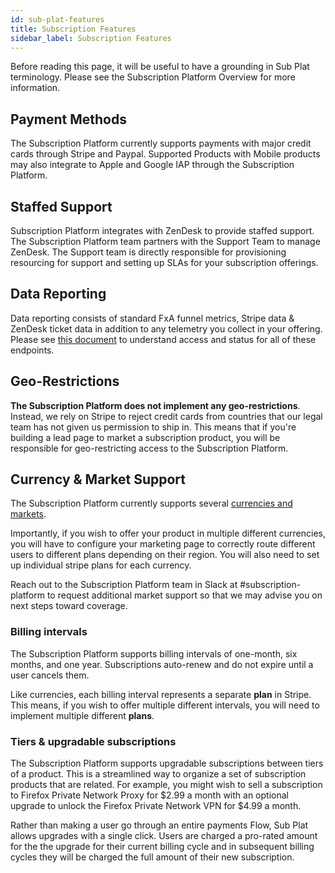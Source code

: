 ```yaml
---
id: sub-plat-features
title: Subscription Features
sidebar_label: Subscription Features
---
```


Before reading this page, it will be useful to have a grounding in Sub Plat terminology. Please see the Subscription Platform Overview for more information.

## Payment Methods

The Subscription Platform currently supports payments with major credit cards through Stripe and Paypal. Supported Products with Mobile products may also integrate to Apple and Google IAP through the Subscription Platform.

## Staffed Support

Subscription Platform integrates with ZenDesk to provide staffed support. The Subscription Platform team partners with the Support Team to manage ZenDesk. The Support team is directly responsible for provisioning resourcing for support and setting up SLAs for your subscription offerings.

## Data Reporting

Data reporting consists of standard FxA funnel metrics, Stripe data & ZenDesk ticket data in addition to any telemetry you collect in your offering. Please see [this document](./metrics-for-relying-parties.md) to understand access and status for all of these endpoints.

## Geo-Restrictions

 **The Subscription Platform does not implement any geo-restrictions**. Instead, we rely on Stripe to reject credit cards from countries that our legal team has not given us permission to ship in. This means that if you're building a lead page to market a subscription product, you will be responsible for geo-restricting access to the Subscription Platform.

## Currency & Market Support

The Subscription Platform currently supports several [currencies and markets](https://mozilla-hub.atlassian.net/l/cp/MMwzvYV4).

Importantly, if you wish to offer your product in multiple different currencies, you will have to configure your marketing page to correctly route different users to different plans depending on their region. You will also need to set up individual stripe plans for each currency.

Reach out to the Subscription Platform team in Slack at #subscription-platform to request additional market support so that we may advise you on next steps toward coverage.


### Billing intervals

The Subscription Platform supports billing intervals of one-month, six months, and one year. Subscriptions auto-renew and do not expire until a user cancels them.

Like currencies, each billing interval represents a separate **plan** in Stripe. This means, if you wish to offer multiple different intervals, you will need to implement multiple different **plans**.

### Tiers & upgradable subscriptions

The Subscription Platform supports upgradable subscriptions between tiers of a product. This is a streamlined way to organize a set of subscription products that are related. For example, you might wish to sell a subscription to Firefox Private Network Proxy for $2.99 a month with an optional upgrade to unlock the Firefox Private Network VPN for $4.99 a month.

Rather than making a user go through an entire payments Flow, Sub Plat allows upgrades with a single click. Users are charged a pro-rated amount for the the upgrade for their current billing cycle and in subsequent billing cycles they will be charged the full amount of their new subscription.


[team page]: /ecosystem-platform/docs/process/integration-with-subscription-platform
[jira board]: https://jira.mozilla.com/secure/RapidBoard.jspa?rapidView=360&projectKey=FXA&view=detail&quickFilter=1923#
